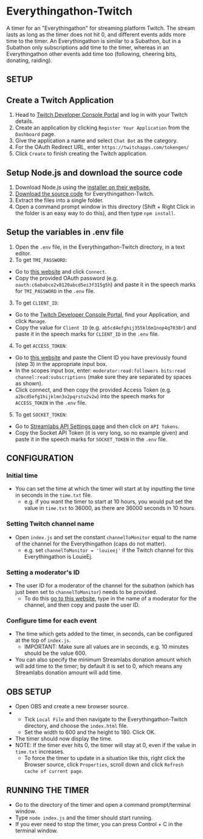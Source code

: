 # Everythingathon-Twitch
A timer for an "Everythingathon" for streaming platform Twitch.
The stream lasts as long as the timer does not hit 0, and different events adds more time to the timer.
An Everythingathon is similar to a Subathon, but in a Subathon only subscriptions add time to the timer, whereas in an Everythingathon other events add time too (following, cheering bits, donating, raiding).

## SETUP
## Create a Twitch Application
1. Head to [Twitch Developer Console Portal](https://dev.twitch.tv/console) and log in with your Twitch details.
2. Create an application by clicking `Register Your Application` from the `Dashboard` page.
3. Give the application a name and select `Chat Bot` as the category.
4. For the OAuth Redirect URL, enter `https://twitchapps.com/tokengen/`
5. Click `Create` to finish creating the Twitch application.

## Setup Node.js and download the source code
1. Download Node.js using the [installer on their website.](https://nodejs.org/en/download)
2. [Download the source code](https://github.com/LouieEj/Everythingathon-Twitch/archive/refs/heads/main.zip) for Everythingathon-Twitch.
3. Extract the files into a single folder.
4. Open a command prompt window in this directory (Shift + Right Click in the folder is an easy way to do this), and then type `npm install`.

## Setup the variables in .env file
1. Open the `.env` file, in the Everythingathon-Twitch directory, in a text editor.
2. To get `TMI_PASSWORD`: 
  - Go to [this website](https://twitchapps.com/tmi/) and click `Connect`.
  - Copy the provided OAuth password (e.g. `oauth:c6ababco2v8120abcd5ei3f315g5h`) and paste it in the speech marks for `TMI_PASSWORD` in the `.env` file.
3. To get `CLIENT_ID`:
  - Go to the [Twitch Developer Console Portal](https://dev.twitch.tv/console), find your Application, and click `Manage`.
  - Copy the value for `Client ID` (e.g. `ab5cd4efghij355kl6m1nop4q7038r`) and paste it in the speech marks for `CLIENT_ID` in the `.env` file.
4. To get `ACCESS_TOKEN`:
  - Go to [this website](https://twitchapps.com/tokengen/) and paste the Client ID you have previously found (step 3) in the appropriate input box.
  - In the scopes input box, enter: `moderator:read:followers bits:read channel:read:subscriptions` (make sure they are separated by spaces as shown).
  - Click connect, and then copy the provided Access Token (e.g. `a2bcd5efg1hijklmn3o2pqrstu2v2w`) into the speech marks for `ACCESS_TOKEN` in the `.env` file.
5. To get `SOCKET_TOKEN`:
  - Go to [Streamlabs API Settings page](https://streamlabs.com/dashboard#/settings/api-settings) and then click on `API Tokens`.
  - Copy the Socket API Token (it is very long, so no example given) and paste it in the speech marks for `SOCKET_TOKEN` in the `.env` file.

## CONFIGURATION
### Initial time
- You can set the time at which the timer will start at by inputting the time in seconds in the `time.txt` file.
  - e.g. if you want the timer to start at 10 hours, you would put set the value in `time.txt` to 36000, as there are 36000 seconds in 10 hours.

### Setting Twitch channel name
- Open `index.js` and set the constant `channelToMonitor` equal to the name of the channel for the Everythingathon (caps do not matter).
  - e.g. set `channelToMonitor = 'louieej'` if the Twitch channel for this Everythingathon is LouieEj.

### Setting a moderator's ID
- The user ID for a moderator of the channel for the subathon (which has just been set to `channelToMonitor`) needs to be provided.
  - To do this [go to this website](https://www.streamweasels.com/tools/convert-twitch-username-to-user-id/), type in the name of a moderator for the channel, and then copy and paste the user ID.

### Configure time for each event
- The time which gets added to the timer, in seconds, can be configured at the top of `index.js`.
  - IMPORTANT: Make sure all values are in seconds, e.g. 10 minutes should be the value 600.
- You can also specify the minimum Streamlabs donation amount which will add time to the timer; by default it is set to 0, which means any Streamlabs donation amount will add time.

## OBS SETUP
- Open OBS and create a new browser source.
- - Tick `Local File` and then navigate to the Everythingathon-Twitch directory, and choose the `index.html` file.
  - Set the width to 600 and the height to 180. Click OK.
- The timer should now display the time.
- NOTE: If the timer ever hits 0, the timer will stay at 0, even if the value in `time.txt` increases.
  - To force the timer to update in a situation like this, right click the Browser source, click `Properties`, scroll down and click `Refresh cache of current page`.

## RUNNING THE TIMER
- Go to the directory of the timer and open a command prompt/terminal window.
- Type `node index.js` and the timer should start running.
- If you ever need to stop the timer, you can press Control + C in the terminal window.